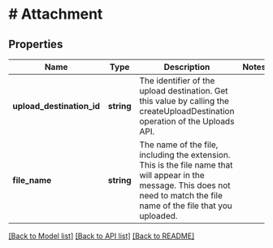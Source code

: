 # # Attachment

## Properties

Name | Type | Description | Notes
------------ | ------------- | ------------- | -------------
**upload_destination_id** | **string** | The identifier of the upload destination. Get this value by calling the createUploadDestination operation of the Uploads API. |
**file_name** | **string** | The name of the file, including the extension. This is the file name that will appear in the message. This does not need to match the file name of the file that you uploaded. |

[[Back to Model list]](../../README.md#models) [[Back to API list]](../../README.md#endpoints) [[Back to README]](../../README.md)
